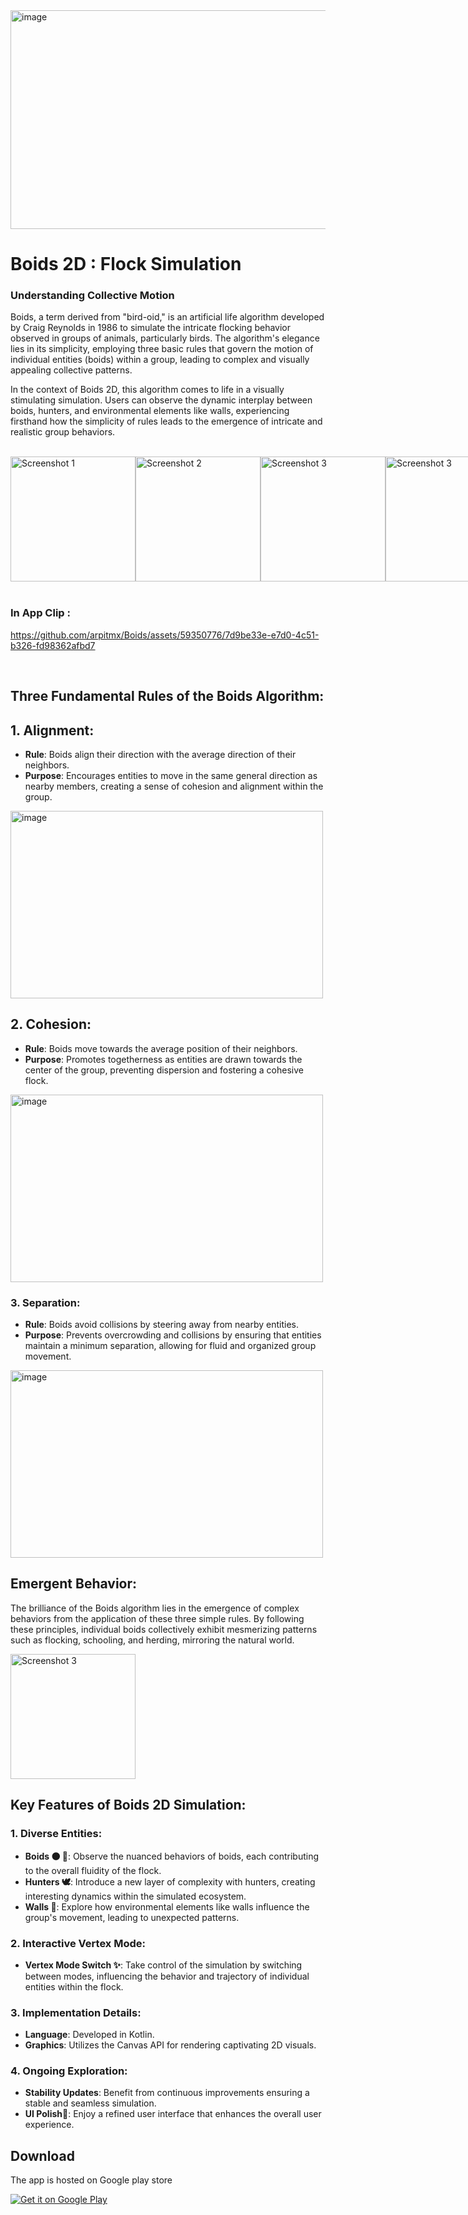 

<img src="https://github.com/arpitmx/Boids/assets/59350776/67b89133-597c-4bd9-b167-2f61fe0b7c9b" alt="image" width="550" height="350">



# Boids 2D : Flock Simulation 
### Understanding Collective Motion

Boids, a term derived from "bird-oid," is an artificial life algorithm developed by Craig Reynolds in 1986 to simulate the intricate flocking behavior observed in groups of animals, particularly birds. The algorithm's elegance lies in its simplicity, employing three basic rules that govern the motion of individual entities (boids) within a group, leading to complex and visually appealing collective patterns.

In the context of Boids 2D, this algorithm comes to life in a visually stimulating simulation. Users can observe the dynamic interplay between boids, hunters, and environmental elements like walls, experiencing firsthand how the simplicity of rules leads to the emergence of intricate and realistic group behaviors.

<br>
<div style="display:flex; justify-content:space-around;">
    <img src="https://github.com/arpitmx/Boids/assets/59350776/df9c265b-9bb9-4b58-b409-bab2b48764bf" alt="Screenshot 1" width="200"/>
    <img src="https://github.com/arpitmx/Boids/assets/59350776/cb73c767-6710-4f65-8acb-487a163e1173" alt="Screenshot 2" width="200"/>
    <img src="https://github.com/arpitmx/Boids/assets/59350776/c2e77cd4-fefe-4bed-ab6c-775c89fdb414" alt="Screenshot 3" width="200"/>
    <img src="https://github.com/arpitmx/Boids/assets/59350776/64299075-ab80-4919-bf20-aac0348846bf" alt="Screenshot 3" width="200"/>
</div>

<br>

### In App Clip : 
https://github.com/arpitmx/Boids/assets/59350776/7d9be33e-e7d0-4c51-b326-fd98362afbd7


<br>

## Three Fundamental Rules of the Boids Algorithm:

## 1. Alignment:


   - **Rule**: Boids align their direction with the average direction of their neighbors.
   - **Purpose**: Encourages entities to move in the same general direction as nearby members, creating a sense of cohesion and alignment within the group.
  
<img src="https://github.com/arpitmx/Boids/assets/59350776/11afe161-872d-4415-93e6-e184c46d4d95" alt="image" width="500" height="300">


## 2. Cohesion:


   - **Rule**: Boids move towards the average position of their neighbors.
   - **Purpose**: Promotes togetherness as entities are drawn towards the center of the group, preventing dispersion and fostering a cohesive flock.

<img src="https://github.com/arpitmx/Boids/assets/59350776/8cc7e847-a9b3-42ec-a6e9-facd498a50b7" alt="image" width="500" height="300">


### 3. Separation:

   - **Rule**: Boids avoid collisions by steering away from nearby entities.
   - **Purpose**: Prevents overcrowding and collisions by ensuring that entities maintain a minimum separation, allowing for fluid and organized group movement.
 
   <img src="https://github.com/arpitmx/Boids/assets/59350776/75764c3a-634d-4329-b817-8377933916cf" alt="image" width="500" height="300">


## Emergent Behavior:
The brilliance of the Boids algorithm lies in the emergence of complex behaviors from the application of these three simple rules. By following these principles, individual boids collectively exhibit mesmerizing patterns such as flocking, schooling, and herding, mirroring the natural world.


<img src="https://github.com/arpitmx/Boids/assets/59350776/26d0097a-ed3a-4234-8f0c-83350629d8fb" alt="Screenshot 3" width="200"/>

## Key Features of Boids 2D Simulation:

### 1. Diverse Entities:
   - **Boids ⚫️ 🔴**: Observe the nuanced behaviors of boids, each contributing to the overall fluidity of the flock.
   - **Hunters 🕊️**: Introduce a new layer of complexity with hunters, creating interesting dynamics within the simulated ecosystem.
   - **Walls 🦅**: Explore how environmental elements like walls influence the group's movement, leading to unexpected patterns.

### 2. Interactive Vertex Mode:
   - **Vertex Mode Switch ✨**: Take control of the simulation by switching between modes, influencing the behavior and trajectory of individual entities within the flock.

### 3. Implementation Details:
   - **Language**: Developed in Kotlin.
   - **Graphics**: Utilizes the Canvas API for rendering captivating 2D visuals.

### 4. Ongoing Exploration:
   - **Stability Updates**: Benefit from continuous improvements ensuring a stable and seamless simulation.
   - **UI Polish📍**: Enjoy a refined user interface that enhances the overall user experience.

## Download 

The app is hosted on Google play store

[![Get it on Google Play](https://play.google.com/intl/en_us/badges/static/images/badges/en_badge_web_generic.png)](https://play.google.com/store/apps/details?id=com.bitpolarity.boids&pcampaignid=web_share)

